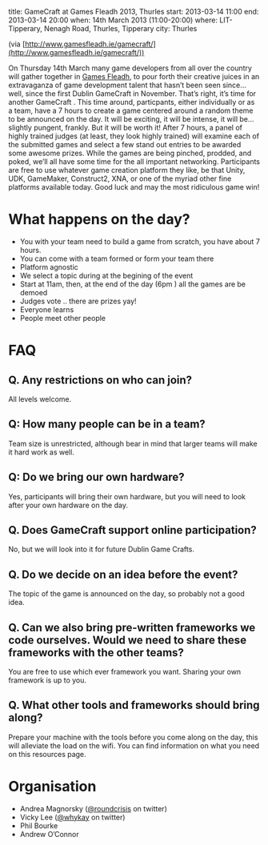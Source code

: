 title: GameCraft at Games Fleadh 2013, Thurles
start: 2013-03-14 11:00
end: 2013-03-14 20:00
when: 14th March 2013 (11:00-20:00)
where: LIT-Tipperary, Nenagh Road, Thurles, Tipperary
city: Thurles

(via [http://www.gamesfleadh.ie/gamecraft/](http://www.gamesfleadh.ie/gamecraft/))

On Thursday 14th March many game developers from all over the country will gather together in [Games Fleadh](http://www.gamesfleadh.ie/),  to pour forth their creative juices in an extravaganza of game development talent that hasn’t been seen since…well, since the first Dublin GameCraft in November. That’s right, it’s time for another GameCraft . This time around, particpants, either individually or as a team, have a 7 hours to create a game centered around a random theme to be announced on the day.  It will be exciting, it will be intense, it will be…slightly pungent, frankly. But it will be worth it! After 7 hours, a panel of highly trained judges (at least, they look highly trained) will examine each of the submitted games and select a few stand out entries to be awarded some awesome prizes. While the games are being pinched, prodded, and poked, we’ll all have some  time for the all important networking. Participants are free to use whatever game creation platform they like, be that Unity, UDK, GameMaker, Construct2, XNA, or one of the myriad other fine platforms available today. Good luck and may the most ridiculous game win!

# What happens on the day?

* You with your team need to build a game from scratch, you have about 7 hours.
* You can come with a team formed or form your team there
* Platform agnostic
* We select a topic during at the begining of the event
* Start at 11am, then, at the end of the day (6pm ) all the games are be demoed
* Judges vote .. there are prizes yay!
* Everyone learns
* People meet other people

# FAQ

## Q. Any restrictions on who can join?
All levels welcome.

## Q: How many people can be in a team?
Team size is unrestricted, although bear in mind that larger teams will make it hard work as well.

## Q: Do we bring our own hardware?
Yes, participants will bring their own hardware, but you will need to look after your own hardware on the day.

## Q. Does GameCraft support online participation?
No, but we will look into it for future Dublin Game Crafts.

## Q. Do we decide on an idea before the event?
The topic of the game is announced on the day, so probably not a good idea.

## Q. Can we also bring pre-written frameworks we code ourselves. Would we need to share these frameworks with the other teams?
You are free to use which ever framework you want. Sharing your own framework is up to you.

## Q. What other tools and frameworks should bring along?
Prepare your machine with the tools before you come along on the day, this will alleviate the load on the wifi. You can find information on what you need on this resources page.

# Organisation
* Andrea Magnorsky ([@roundcrisis](https://twitter.com/roundcrisis) on twitter)
* Vicky Lee ([@whykay](https://twitter.com/whykay) on twitter)
* Phil Bourke
* Andrew O’Connor
